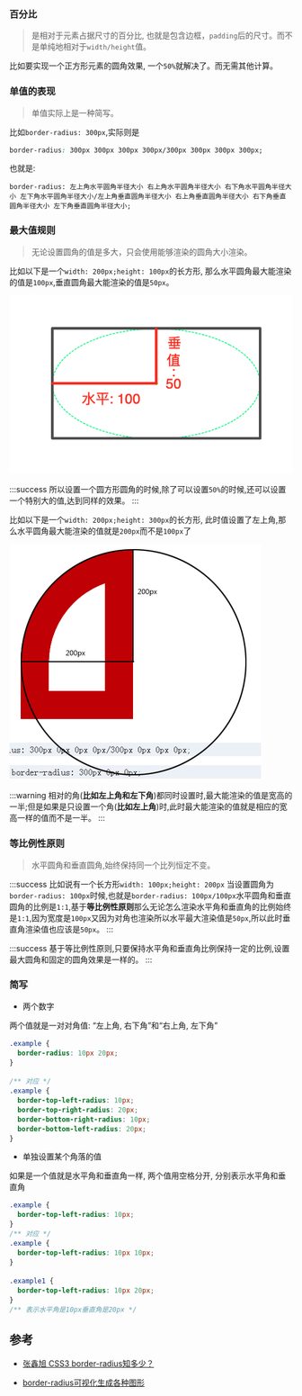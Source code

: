 ### 百分比

> 是相对于元素占据尺寸的百分比, 也就是包含边框，`padding`后的尺寸。而不是单纯地相对于`width/height`值。

比如要实现一个正方形元素的圆角效果, 一个`50%`就解决了。而无需其他计算。

### 单值的表现

> 单值实际上是一种简写。

比如`border-radius: 300px`,实际则是

```css
border-radius: 300px 300px 300px 300px/300px 300px 300px 300px;
```

也就是:

```
border-radius: 左上角水平圆角半径大小 右上角水平圆角半径大小 右下角水平圆角半径大小 左下角水平圆角半径大小/左上角垂直圆角半径大小 右上角垂直圆角半径大小 右下角垂直圆角半径大小 左下角垂直圆角半径大小;
```

### 最大值规则

> 无论设置圆角的值是多大，只会使用能够渲染的圆角大小渲染。

比如以下是一个`width: 200px;height: 100px`的长方形, 那么水平圆角最大能渲染的值是`100px`,垂直圆角最大能渲染的值是`50px`。

![border-radius](https://raw.githubusercontent.com/13916253446/assets/master/public/image(5).apz0jfci5la.png)

:::success
所以设置一个圆方形圆角的时候,除了可以设置`50%`的时候,还可以设置一个特别大的值,达到同样的效果。
:::

比如以下是一个`width: 200px;height: 300px`的长方形, 此时值设置了左上角,那么水平圆角最大能渲染的值就是`200px`而不是`100px`了

![border-radius-max](https://raw.githubusercontent.com/13916253446/assets/master/public/2015-11-01_201759.jbbxw629ey.png)

:::warning
相对的角(**比如左上角和左下角**)都同时设置时,最大能渲染的值是宽高的一半;但是如果是只设置一个角(**比如左上角**)时,此时最大能渲染的值就是相应的宽高一样的值而不是一半。
:::

### 等比例性原则

> 水平圆角和垂直圆角,始终保持同一个比列恒定不变。

:::success
比如说有一个长方形`width: 100px;height: 200px` 当设置圆角为`border-radius: 100px`时候,也就是`border-radius: 100px/100px`水平圆角和垂直圆角的比例是`1:1`,基于**等比例性原则**那么无论怎么渲染水平角和垂直角的比例始终是`1:1`,因为宽度是`100px`又因为对角也渲染所以水平最大渲染值是`50px`,所以此时垂直角渲染值也应该是`50px`。
:::

:::success
基于等比例性原则,只要保持水平角和垂直角比例保持一定的比例,设置最大圆角和固定的圆角效果是一样的。
:::

### 简写

- 两个数字

两个值就是一对对角值: “左上角, 右下角”和“右上角, 左下角”

```css
.example {
  border-radius: 10px 20px;
}

/** 对应 */
.example {
  border-top-left-radius: 10px;
  border-top-right-radius: 20px;
  border-bottom-right-radius: 10px;
  border-bottom-left-radius: 20px;
}
```

- 单独设置某个角落的值

如果是一个值就是水平角和垂直角一样, 两个值用空格分开, 分别表示水平角和垂直角

```css
.example {
  border-top-left-radius: 10px;
}
/** 对应 */
.example {
  border-top-left-radius: 10px 10px;
}

.example1 {
  border-top-left-radius: 10px 20px;
}
/** 表示水平角是10px垂直角是20px */
```

## 参考

- [张鑫旭 CSS3 border-radius知多少？](https://www.zhangxinxu.com/wordpress/2015/11/css3-border-radius-tips/)

- [border-radius可视化生成各种图形](https://9elements.github.io/fancy-border-radius/#44.50.46.51--.)
